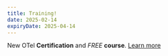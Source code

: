```yaml
---
title: Training!
date: 2025-02-14
expiryDate: 2025-04-14
---
```


<span class="badge text-bg-secondary">New</span> OTel **Certification** and
_FREE_ **course**. [Learn more](/training/)
